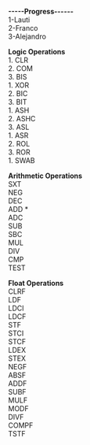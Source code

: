 **-----Progress------**   
1-Lauti  
2-Franco  
3-Alejandro  

**Logic Operations**  
    1. CLR  
    2. COM   
    3. BIS  
    1. XOR  
    2. BIC  
    3. BIT  
    1. ASH  
    2. ASHC  
    3. ASL  
    1. ASR  
    2. ROL  
    3. ROR  
    1. SWAB  

**Arithmetic Operations**  
    SXT  
    NEG  
    DEC  
    ADD *  
    ADC  
    SUB  
    SBC  
    MUL  
    DIV  
    CMP  
    TEST  
 
 **Float Operations**  
    CLRF  
    LDF  
    LDCI  
    LDCF  
    STF  
    STCI  
    STCF  
    LDEX  
    STEX  
    NEGF  
    ABSF  
    ADDF  
    SUBF  
    MULF  
    MODF  
    DIVF   
    COMPF  
    TSTF  
